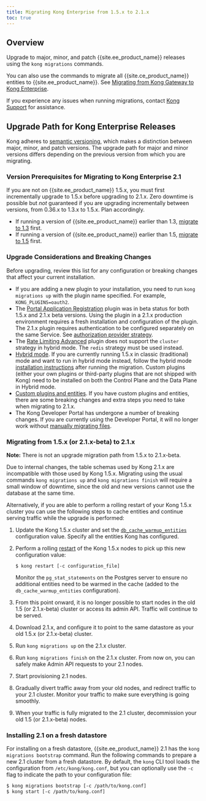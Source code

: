 ```yaml
---
title: Migrating Kong Enterprise from 1.5.x to 2.1.x
toc: true
---
```


## Overview

Upgrade to major, minor, and patch {{site.ee_product_name}} releases using the
`kong migrations` commands.

You can also use the commands to migrate all {{site.ce_product_name}} entities
to {{site.ee_product_name}}. See
[Migrating from Kong Gateway to Kong Enterprise](/enterprise/2.1.x/deployment/upgrades/migrate-ce-to-ke/).

If you experience any issues when running migrations, contact
[Kong Support](https://support.konghq.com/support/s/) for assistance.

## Upgrade Path for Kong Enterprise Releases

Kong adheres to [semantic versioning](https://semver.org/), which makes a
distinction between major, minor, and patch versions. The upgrade path
for major and minor versions differs depending on the previous version from which
you are migrating.

### Version Prerequisites for Migrating to Kong Enterprise 2.1

If you are not on {{site.ee_product_name}} 1.5.x, you must first incrementally
upgrade to 1.5.x before upgrading to 2.1.x. Zero downtime is possible but _not_
guaranteed if you are upgrading incrementally between versions, from 0.36.x to 1.3.x to 1.5.x.
Plan accordingly.

* If running a version of {{site.ee_product_name}} earlier than 1.3,
  [migrate to 1.3]({{site.links.archive}}/enterprise/1.3-x/deployment/migrations/) first.
* If running a version of {{site.ee_product_name}} earlier than 1.5,
  [migrate to 1.5]({{site.links.archive}}/enterprise/1.5.x/deployment/migrations/) first.


### Upgrade Considerations and Breaking Changes

Before upgrading, review this list for any configuration or breaking changes that
affect your current installation.

* If you are adding a new plugin to your installation, you need to run
  `kong migrations up` with the plugin name specified. For example,
  `KONG_PLUGINS=oauth2`.
* The [Portal Application Registration](/hub/kong-inc/application-registration/) plugin
  was in beta status for both 1.5.x and 2.1.x beta versions. Using the plugin in
  a 2.1.x production environment requires a fresh installation and configuration
  of the plugin. The 2.1.x plugin requires authentication to be configured separately
  on the same Service. See
  [authorization provider strategy](/enterprise/{{page.kong_version}}/developer-portal/administration/application-registration/).
* The [Rate Limiting Advanced](/hub/kong-inc/rate-limiting-advanced/) plugin does not
  support the `cluster` strategy in hybrid mode. The `redis` strategy must be used instead.
* [Hybrid mode](/enterprise/{{page.kong_version}}/deployment/hybrid-mode/). If
  you are currently running 1.5.x in classic (traditional)
  mode and want to run in hybrid mode instead, follow the hybrid mode
  [installation instructions](/enterprise/{{page.kong_version}}/deployment/hybrid-mode-setup/)
  after running the migration. Custom plugins
  (either your own plugins or third-party plugins that are not shipped with Kong)
  need to be installed on both the Control Plane and the Data Plane in Hybrid mode.
* [Custom plugins and entities](/enterprise/{{page.kong_version}}/deployment/upgrades/custom-changes/).
  If you have custom plugins and entities, there are some breaking changes and
  extra steps you need to take when migrating to 2.1.x.
* The Kong Developer Portal has undergone a number of breaking changes. If you
  are currently using the Developer Portal, it will no longer work without
  [manually migrating files](/enterprise/{{page.kong_version}}/developer-portal/latest-migrations/).

### Migrating from 1.5.x (or 2.1.x-beta) to 2.1.x

**Note:** There is not an upgrade migration path from 1.5.x to 2.1.x-beta.

Due to internal changes, the table schemas used by Kong 2.1.x are incompatible
with those used by Kong 1.5.x. Migrating using the usual commands `kong
migrations up` and `kong migrations finish` will require a small window of
downtime, since the old and new versions cannot use the database at the same
time.

Alternatively, if you are able to perform a rolling restart of your Kong 1.5.x
cluster you can use the following steps to cache entities and continue serving
traffic while the upgrade is performed:

1. Update the Kong 1.5.x cluster and set the
   [`db_cache_warmup_entities`]({{site.links.web}}/enterprise/1.5.x/property-reference/#db_cache_warmup_entities)
   configuration value. Specify all the entities Kong has configured.
2. Perform a rolling [restart]({{site.links.web}}/enterprise/1.5.x/cli/#kong-restart) of the Kong 1.5.x nodes
   to pick up this new configuration value:

   ```shell
   $ kong restart [-c configuration_file]
   ```

   Monitor the `pg_stat_statements` on the Postgres server to ensure no
   additional entities need to be warmed in the cache (added to the
   `db_cache_warmup_entities` configuration).

3. From this point onward, it is no longer possible to start nodes in the old
   1.5 (or 2.1.x-beta) cluster or access its admin API. Traffic will continue to
   be served.
4. Download 2.1.x, and configure it to point to the same datastore as your old
   1.5.x (or 2.1.x-beta) cluster.
5. Run `kong migrations up` on the 2.1.x cluster.
6. Run `kong migrations finish` on the 2.1.x cluster. From now on, you can
   safely make Admin API requests to your 2.1 nodes.
7. Start provisioning 2.1 nodes.
8. Gradually divert traffic away from your old nodes, and redirect traffic to
   your 2.1 cluster. Monitor your traffic to make sure everything
   is going smoothly.
9. When your traffic is fully migrated to the 2.1 cluster, decommission your
   old 1.5 (or 2.1.x-beta) nodes.

### Installing 2.1 on a fresh datastore

For installing on a fresh datastore, {{site.ee_product_name}} 2.1 has the
`kong migrations bootstrap` command. Run the following commands to
prepare a new 2.1 cluster from a fresh datastore. By default, the `kong` CLI tool
loads the configuration from `/etc/kong/kong.conf`, but you can optionally use
the `-c` flag to indicate the path to your configuration file:

```bash
$ kong migrations bootstrap [-c /path/to/kong.conf]
$ kong start [-c /path/to/kong.conf]
```
